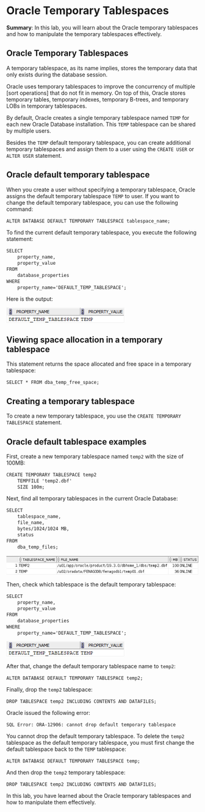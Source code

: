# Oracle Temporary Tablespaces

**Summary**: In this lab, you will learn about the Oracle temporary tablespaces and how to manipulate the temporary tablespaces effectively.

Oracle Temporary Tablespaces
----------------------------

A temporary tablespace, as its name implies, stores the temporary data that only exists during the database session.

Oracle uses temporary tablespaces to improve the concurrency of multiple [sort operations] that do not fit in memory. On top of this, Oracle stores temporary tables, temporary indexes, temporary B-trees, and temporary LOBs in temporary tablespaces.

By default, Oracle creates a single temporary tablespace named `TEMP` for each new Oracle Database installation. This `TEMP` tablespace can be shared by multiple users.

Besides the `TEMP` default temporary tablespace, you can create additional temporary tablespaces and assign them to a user using the `CREATE USER` or `ALTER USER` statement.

Oracle default temporary tablespace
-----------------------------------

When you create a user without specifying a temporary tablespace, Oracle assigns the default temporary tablespace `TEMP` to user. If you want to change the default temporary tablespace, you can use the following command:

```
ALTER DATABASE DEFAULT TEMPORARY TABLESPACE tablespace_name;
```


To find the current default temporary tablespace, you execute the following statement:

```
SELECT 
    property_name, 
    property_value 
FROM 
    database_properties 
WHERE 
    property_name='DEFAULT_TEMP_TABLESPACE';

```


Here is the output:

![Oracle default temporary tablespace](./images/Oracle-default-temporary-tablespace.png)

Viewing space allocation in a temporary tablespace
--------------------------------------------------

This statement returns the space allocated and free space in a temporary tablespace:

```
SELECT * FROM dba_temp_free_space;
```


Creating a temporary tablespace
-------------------------------

To create a new temporary tablespace, you use the `CREATE TEMPORARY TABLESPACE` statement.


Oracle default tablespace examples
----------------------------------

First, create a new temporary tablespace named `temp2` with the size of 100MB:

```
CREATE TEMPORARY TABLESPACE temp2
    TEMPFILE 'temp2.dbf'
    SIZE 100m;
```


Next, find all temporary tablespaces in the current Oracle Database:

```
SELECT
    tablespace_name, 
    file_name, 
    bytes/1024/1024 MB, 
    status
FROM 
    dba_temp_files;

```


![temporary tablespaces](./images/temporary-tablespaces.png)

Then, check which tablespace is the default temporary tablespace:

```
SELECT 
    property_name, 
    property_value 
FROM 
    database_properties 
WHERE 
    property_name='DEFAULT_TEMP_TABLESPACE';

```


![Oracle default temporary tablespace](./images/Oracle-default-temporary-tablespace.png)

After that, change the default temporary tablespace name to `temp2`:

```
ALTER DATABASE DEFAULT TEMPORARY TABLESPACE temp2;
```


Finally, drop the `temp2` tablespace:

```
DROP TABLESPACE temp2 INCLUDING CONTENTS AND DATAFILES;

```


Oracle issued the following error:

```
SQL Error: ORA-12906: cannot drop default temporary tablespace

```


You cannot drop the default temporary tablespace. To delete the `temp2` tablespace as the default temporary tablespace, you must first change the default tablespace back to the `TEMP` tablespace:

```
ALTER DATABASE DEFAULT TEMPORARY TABLESPACE temp;

```


And then drop the `temp2` temporary tablespace:

```
DROP TABLESPACE temp2 INCLUDING CONTENTS AND DATAFILES;
```


In this lab, you have learned about the Oracle temporary tablespaces and how to manipulate them effectively.
